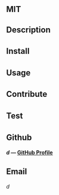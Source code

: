 # 
## MIT

## Description
###### 

## Install
###### 

## Usage
###### 

## Contribute
###### 

## Test
###### 

## Github
#### *d* — [GitHub Profile](https://github.com/d)

## Email
###### d
